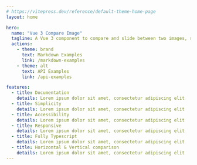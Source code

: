 ```yaml
---
# https://vitepress.dev/reference/default-theme-home-page
layout: home

hero:
  name: "Vue 3 Compare Image"
  tagline: A Vue 3 component to compare and slide between two images, supporting vertical and horizontal comparison modes and Keyboard navigation for accessibility.
  actions:
    - theme: brand
      text: Markdown Examples
      link: /markdown-examples
    - theme: alt
      text: API Examples
      link: /api-examples

features:
  - title: Documentation
    details: Lorem ipsum dolor sit amet, consectetur adipiscing elit
  - title: Simplicity
    details: Lorem ipsum dolor sit amet, consectetur adipiscing elit
  - title: Accessibility
    details: Lorem ipsum dolor sit amet, consectetur adipiscing elit
  - title: Responsive
    details: Lorem ipsum dolor sit amet, consectetur adipiscing elit
  - title: Fully Typescript
    details: Lorem ipsum dolor sit amet, consectetur adipiscing elit
  - title: Horizontal & Vertical comparison
    details: Lorem ipsum dolor sit amet, consectetur adipiscing elit
---
```


